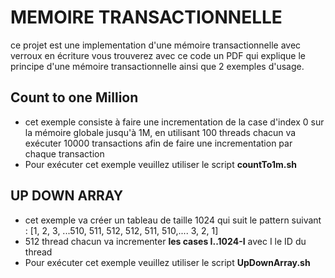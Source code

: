 # MEMOIRE TRANSACTIONNELLE

ce projet est une implementation d'une mémoire transactionnelle avec verroux en écriture 
vous trouverez avec ce code un PDF qui explique le principe d'une mémoire transactionnelle ainsi que 2 exemples d'usage.

## Count to one Million
- cet exemple consiste à faire une incrementation de la case d'index 0 sur la mémoire globale jusqu'à 1M, en utilisant 100 threads chacun va exécuter 10000 transactions afin de faire une incrementation par chaque transaction
- Pour exécuter cet exemple veuillez utiliser le script **countTo1m.sh**

## UP DOWN ARRAY
- cet exemple va créer un tableau de taille 1024 qui suit le pattern suivant : [1, 2, 3, ...510, 511, 512, 512, 511, 510,.... 3, 2, 1]
- 512 thread chacun va incrementer **les cases I..1024-I** avec I le ID du thread
- Pour exécuter cet exemple veuillez utiliser le script **UpDownArray.sh**
